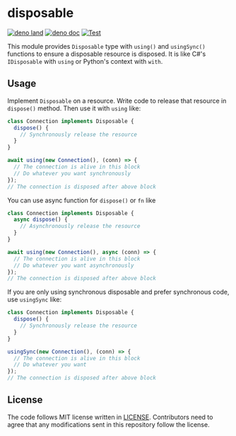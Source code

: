 # disposable

[![deno land](http://img.shields.io/badge/available%20on-deno.land/x-lightgrey.svg?logo=deno)](https://deno.land/x/disposable)
[![deno doc](https://doc.deno.land/badge.svg)](https://doc.deno.land/https/deno.land/x/disposable/mod.ts)
[![Test](https://github.com/lambdalisue/deno-disposable/workflows/Test/badge.svg)](https://github.com/lambdalisue/deno-disposable/actions?query=workflow%3ATest)

This module provides `Disposable` type with `using()` and `usingSync()`
functions to ensure a disposable resource is disposed. It is like C#'s
`IDisposable` with `using` or Python's context with `with`.

## Usage

Implement `Disposable` on a resource. Write code to release that resource in
`dispose()` method. Then use it with `using` like:

```typescript
class Connection implements Disposable {
  dispose() {
    // Synchronously release the resource
  }
}

await using(new Connection(), (conn) => {
  // The connection is alive in this block
  // Do whatever you want synchronously
});
// The connection is disposed after above block
```

You can use async function for `dispose()` or `fn` like

```typescript
class Connection implements Disposable {
  async dispose() {
    // Asynchronously release the resource
  }
}

await using(new Connection(), async (conn) => {
  // The connection is alive in this block
  // Do whatever you want asynchronously
});
// The connection is disposed after above block
```

If you are only using synchronous disposable and prefer synchronous code, use
`usingSync` like:

```typescript
class Connection implements Disposable {
  dispose() {
    // Synchronously release the resource
  }
}

usingSync(new Connection(), (conn) => {
  // The connection is alive in this block
  // Do whatever you want
});
// The connection is disposed after above block
```

## License

The code follows MIT license written in [LICENSE](./LICENSE). Contributors need
to agree that any modifications sent in this repository follow the license.
